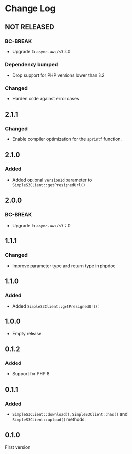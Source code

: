 # Change Log

## NOT RELEASED

### BC-BREAK

- Upgrade to `async-aws/s3` 3.0

### Dependency bumped

- Drop support for PHP versions lower than 8.2

### Changed

- Harden code against error cases

## 2.1.1

### Changed

- Enable compiler optimization for the `sprintf` function.

## 2.1.0

### Added

- Added optional `versionId` parameter to `SimpleS3Client::getPresignedUrl()`

## 2.0.0

### BC-BREAK

- Upgrade to `async-aws/s3` 2.0

## 1.1.1

### Changed

- Improve parameter type and return type in phpdoc

## 1.1.0

### Added

- Added `SimpleS3Client::getPresignedUrl()`

## 1.0.0

- Empty release

## 0.1.2

### Added

- Support for PHP 8

## 0.1.1

### Added

- `SimpleS3Client::download()`, `SimpleS3Client::has()` and `SimpleS3Client::upload()` methods.

## 0.1.0

First version
